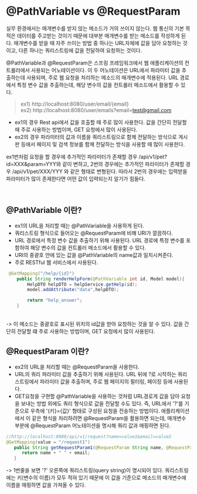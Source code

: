 # @PathVariable vs @RequestParam

실무 환경에서는 매개변수를 받지 않는 메소드가 거의 쓰이지 않는다. 웹 통신의 기본 목적은 데이터를 주고받는 것이기 때문에 대부분 매개변수를 받는 메소드를 작성하게 된다. 매개변수를 받을 때 자주 쓰이는 방법 중 하나는 URL자체에 값을 담아 요청하는 것이고, 다른 하나는 쿼리스트링에 값을 전달하여 요청하는 것이다.       

@PathVariable과 @RequestParam은 스프링 프레임워크에서 웹 애플리케이션의 컨트롤러에서 사용되는 어노테이션이다. 이 두 어노테이션은 URL에서 파라미터 값을 추출하는데 사용되며, 주로 웹 요청을 처리하는 메소드의 매개변수에 적용된다. URL 경로에서 특정 변수 값을 추출하는데, 해당 변수의 값을 컨트롤러 메소드에서 활용할 수 있다.
&nbsp;
&nbsp;
&nbsp;

> ex1) http://localhost:8080/user/email/{email} 
> \
ex2) http://localhost:8080/user/emails?email=test@gmail.com
>
- ex1의 경우 Rest api에서 값을 호출할 때 주로 많이 사용한다. 값을 간단히 전달할 때 주로 사용하는 방법이며, GET 요청에서 많이 사용된다.
- ex2의 경우 파라미터의 값과 이름을 쿼리스트링으로 함께 전달하는 방식으로 게시판 등에서 페이지 및 검색 정보를 함께 전달하는 방식을 사용할 때 많이 사용한다.

ex1번처럼 요청을 할 경우에 추가적인 파라미터가 존재할 경우 /api/v1/pet?id=XXX&param=YYY와 같이 변하고, 2번의 경우에는 추가적인 파라미터가 존재할 경우 /api/v1/pet/XXX/YYY 와 같은 형태로 변형된다. 따라서 2번의 경우에는 입력받을 파라미터가 많이 존재한다면 어떤 값이 입력되는지 알기가 힘들다.


&nbsp;
&nbsp;
&nbsp;
&nbsp;

## @PathVariable 이란?

- ex1의 URL을 처리할 때는 @PathVariable을 사용하게 된다.
- 쿼리스트링 형식으로 들어오는 @RequestParam에 비해 URI가 깔끔하다.
- URL 경로에서 특정 변수 값을 추출하기 위해 사용된다. URL 경로에 특정 변수를 포함하여 해당 변수의 값을 컨트롤러 메소드에서 활용할 수 있다.
- URI의 중괄호 안에 있는 값을 @PathVariable의 name값과 일치시켜준다.
- 주로 RESTful 웹 서비스에서 사용된다.

```java
 @GetMapping("/help/{id}")
    public String renderHelpForm(@PathVariable int id, Model model){
        HelpDTO helpDTO = helpService.getHelp(id);
        model.addAttribute("data",helpDTO);

        return "help_answer";
    }
```






\
-> 이 메소드는 중괄호로 표시된 위치의 id값을 받아 요청하는 것을 알 수 있다. 값을 간단히 전달할 떄 주로 사용하는 방법이며, GET 요청에서 많이 사용된다.




## @RequestParam 이란?
- ex2의 URL을 처리할 때는 @RequestParam을 사용한다.
- URL의 쿼리 파라미터 값을 추출하기 위해 사용된다. URL 뒤에 ?로 시작하는 쿼리 스트링에서 파라미터 값을 추출하며, 주로 웹 페이지의 필터링, 페이징 등에 사용된다.
- GET요청을 구현할 @PathVariable을 사용하는 것처럼 URL경로게 값을 담아 요청을 보내는 방법 외에도 쿼리 형식으로 값을 전달할 수도 있다. 즉, URL에서 '?'를 기준으로 우측에 '{키}={값}' 형태로 구성된 요청을 전송하는 방법이다. 애플리케이션에서 이 같은 형식을 처리하려면 @RequestParam을 활용하면 되는데, 매개변수 부분에 @RequestParam 어노테이션을 명시해 쿼리 값과 매핑하면 된다.


```java
//http://localhost:8080/api/v1/request?name=value1&email=value2
@GetMapping(value = "/request1")
   public String getRequestParam1(@RequestParam String name, @RequestParam String email)  {
      return name + " " + email;
   }
```

-> 1번줄을 보면 '?' 오른쪽에 쿼리스트링(query string)이 명시되어 있다. 쿼리스트링에는 키(변수의 이름)가 모두 적혀 있기 때문에 이 값을 기준으로 메소드의 매개변수에 이름을 매핑하면 값을 가져올 수 있다.




